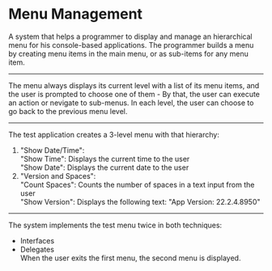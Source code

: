 # Menu Management

A system that helps a programmer to display and manage an hierarchical menu for his console-based applications.
The programmer builds a menu by creating menu items in the main menu, or as sub-items for any menu item.

-----

The menu always displays its current level with a list of its menu items,
and the user is prompted to choose one of them -
By that, the user can execute an action or nevigate to sub-menus.
In each level, the user can choose to go back to the previous menu level.

-----

The test application creates a 3-level menu with that hierarchy:
1. "Show Date/Time":\
    "Show Time": Displays the current time to the user\
    "Show Date": Displays the current date to the user
2. "Version and Spaces":\
    "Count Spaces": Counts the number of spaces in a text input from the user\
    "Show Version": Displays the following text: "App Version: 22.2.4.8950"

-----

The system implements the test menu twice in both techniques:
- Interfaces
- Delegates\
When the user exits the first menu, the second menu is displayed.
